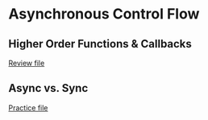 # Asynchronous Control Flow

## Higher Order Functions & Callbacks
[Review file](callbacks_recap.js)

## Async vs. Sync
[Practice file](async_vs_sync.js)